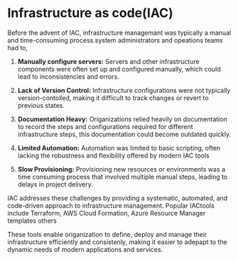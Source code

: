 # Infrastructure as code(IAC)
Before the advent of IAC, infrastructure managemant was typically a manual and time-consuming process.system administrators and opeations teams had to,


1. **Manually configure servers:** Servers and other infrastructure components were often set up and configured manually, which could lead to inconsistencies and errors.


2. **Lack of Version Control:** Infrastructure configurations were not typically version-contolled, making it difficult  to track changes or revert to previous states.

3. **Documentation Heavy:**  Origanizations relied heavily on documentation to record the steps and configurations required for different infrastructure steps, this documentation could become outdated quickly.

4. **Limited Automation:** Automation was limited to basic scripting, often lacking the robustness and flexibility offered by modern IAC tools

5. **Slow Provisioning:** Provisioning new resources or environments was a time consuming process that involved multiple manual steps, leading to delays in project delivery. 

IAC addresses these challenges by providing a systematic, automated, and code-driven approach to infrastructure management. Popular IACtools include Terraform, AWS Cloud Formation, Azure Resource Manager templates others

These tools enable origanization to define, deploy and manage their infrastructure efficiently and consistenly, making it easier to adepapt to the dynamic needs of modern applications and services.

